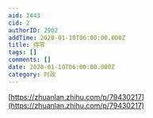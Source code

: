 ```yaml
---
aid: 2443
cid: 2
authorID: 2902
addTime: 2020-01-10T06:00:00.000Z
title: 得零
tags: []
comments: []
date: 2020-01-10T06:00:00.000Z
category: 时政
---
```


[https://zhuanlan.zhihu.com/p/79430217](https://zhuanlan.zhihu.com/p/79430217)
